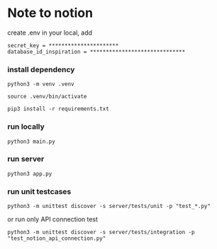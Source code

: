 # Note to notion

create .env in your local, add

````
secret_key = **********************
database_id_inspiration = ******************************
````

### install dependency
```
python3 -m venv .venv

source .venv/bin/activate

pip3 install -r requirements.txt
```

### run locally
```
python3 main.py
```

### run server
```
python3 app.py
```


### run unit testcases
```
python3 -m unittest discover -s server/tests/unit -p "test_*.py"

```

or run only API connection test
```
python3 -m unittest discover -s server/tests/integration -p "test_notion_api_connection.py"
```